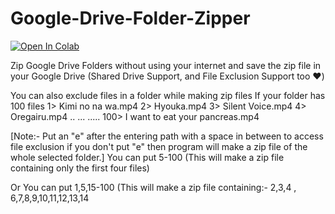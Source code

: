 # Google-Drive-Folder-Zipper
[![Open In Colab](https://colab.research.google.com/assets/colab-badge.svg)](https://colab.research.google.com/drive/1W4lQkrgEmDPgbHFwGrL2qSvxx8feThfa?authuser=0)

Zip Google Drive Folders without using your internet and save the zip file in your Google Drive (Shared Drive Support, and File Exclusion Support too ❤️)

You can also exclude files in a folder while making zip files
If your folder has 100 files
1> Kimi no na wa.mp4
2> Hyouka.mp4
3> Silent Voice.mp4
4> Oregairu.mp4
..
...
.....
100> I want to eat your pancreas.mp4

[Note:- Put an "e" after the entering path with a space in between to access file exclusion if you don't put "e" then program will make a zip file of the whole selected folder.]
You can put
5-100
(This will make a zip file containing only the first four files)

Or
You can put
1,5,15-100
(This will make a zip file containing:-
2,3,4 , 6,7,8,9,10,11,12,13,14



